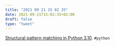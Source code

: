 ```yaml
---
title: "2021 09 21 15 02 35"
date: 2021-09-21T15:02:35+02:00
draft: false
type: "tweet"
---
```

[Structural pattern matching in Python 3.10](https://benhoyt.com/writings/python-pattern-matching/). `#python`
